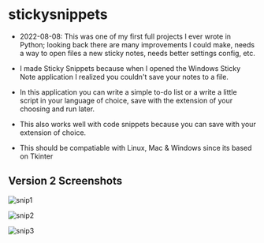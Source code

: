 # stickysnippets

- 2022-08-08: This was one of my first full projects I ever wrote in Python; looking back there are many improvements I could make, needs a way to open files a new sticky notes, needs better settings config, etc.

- I made Sticky Snippets because when I opened the Windows Sticky Note application I realized you couldn't save your notes to a file.


- In this application you can write a simple to-do list or a write a little script in your language of choice, save with the extension of your choosing and run later.

- This also works well with code snippets because you can save with your extension of choice.

- This should be compatiable with Linux, Mac & Windows since its based on Tkinter


## Version 2 Screenshots

![snip1](/images/stickies-v2.PNG)

![snip2](/images/stickies-v2-2.PNG)

![snip3](/images/stickies-v2-3.PNG)




